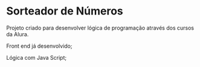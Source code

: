# Sorteador de Números
Projeto criado para desenvolver lógica de programação através dos cursos da Alura.

<p>Front end já desenvolvido;</p>
<p>Lógica com Java Script;</p>
